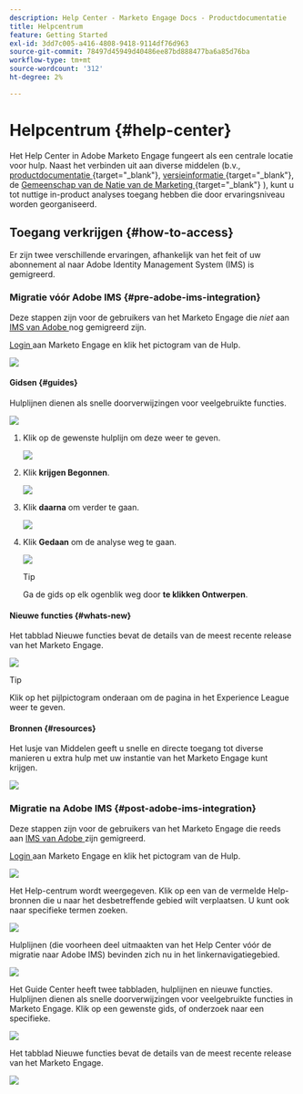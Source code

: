 ```yaml
---
description: Help Center - Marketo Engage Docs - Productdocumentatie
title: Helpcentrum
feature: Getting Started
exl-id: 3dd7c005-a416-4808-9418-9114df76d963
source-git-commit: 78497d45949d40486ee87bd888477ba6a85d76ba
workflow-type: tm+mt
source-wordcount: '312'
ht-degree: 2%

---
```


# Helpcentrum {#help-center}

Het Help Center in Adobe Marketo Engage fungeert als een centrale locatie voor hulp. Naast het verbinden uit aan diverse middelen (b.v., [ productdocumentatie ](/help/marketo/home.md){target="_blank"}, [ versieinformatie ](/help/marketo/release-notes/current.md){target="_blank"}, de [ Gemeenschap van de Natie van de Marketing ](https://nation.marketo.com/){target="_blank"} ), kunt u tot nuttige in-product analyses toegang hebben die door ervaringsniveau worden georganiseerd.

## Toegang verkrijgen {#how-to-access}

Er zijn twee verschillende ervaringen, afhankelijk van het feit of uw abonnement al naar Adobe Identity Management System (IMS) is gemigreerd.

### Migratie vóór Adobe IMS {#pre-adobe-ims-integration}

Deze stappen zijn voor de gebruikers van het Marketo Engage die _niet_ aan [ IMS van Adobe ](/help/marketo/product-docs/administration/marketo-with-adobe-identity/adobe-identity-management-overview.md) nog gemigreerd zijn.

[ Login ](http://login.marketo.com/) aan Marketo Engage en klik het pictogram van de Hulp.

![](assets/help-center-1.png)

#### Gidsen {#guides}

Hulplijnen dienen als snelle doorverwijzingen voor veelgebruikte functies.

![](assets/help-center-2.png)

1. Klik op de gewenste hulplijn om deze weer te geven.

   ![](assets/help-center-3.png)

1. Klik **krijgen Begonnen**.

   ![](assets/help-center-4.png)

1. Klik **daarna** om verder te gaan.

   ![](assets/help-center-5.png)

1. Klik **Gedaan** om de analyse weg te gaan.

   ![](assets/help-center-6.png)

   >[!TIP]
   >
   >Ga de gids op elk ogenblik weg door **te klikken Ontwerpen**.

#### Nieuwe functies {#whats-new}

Het tabblad Nieuwe functies bevat de details van de meest recente release van het Marketo Engage.

![](assets/help-center-7.png)

>[!TIP]
>
>Klik op het pijlpictogram onderaan om de pagina in het Experience League weer te geven.

#### Bronnen {#resources}

Het lusje van Middelen geeft u snelle en directe toegang tot diverse manieren u extra hulp met uw instantie van het Marketo Engage kunt krijgen.

![](assets/help-center-8.png)

### Migratie na Adobe IMS {#post-adobe-ims-integration}

Deze stappen zijn voor de gebruikers van het Marketo Engage die reeds aan [ IMS van Adobe ](/help/marketo/product-docs/administration/marketo-with-adobe-identity/adobe-identity-management-overview.md) zijn gemigreerd.

[ Login ](https://experience.adobe.com/) aan Marketo Engage en klik het pictogram van de Hulp.

![](assets/help-center-9.png)

Het Help-centrum wordt weergegeven. Klik op een van de vermelde Help-bronnen die u naar het desbetreffende gebied wilt verplaatsen. U kunt ook naar specifieke termen zoeken.

![](assets/help-center-10.png)

Hulplijnen (die voorheen deel uitmaakten van het Help Center vóór de migratie naar Adobe IMS) bevinden zich nu in het linkernavigatiegebied.

![](assets/help-center-11.png)

Het Guide Center heeft twee tabbladen, hulplijnen en nieuwe functies. Hulplijnen dienen als snelle doorverwijzingen voor veelgebruikte functies in Marketo Engage. Klik op een gewenste gids, of onderzoek naar een specifieke.

![](assets/help-center-12.png)

Het tabblad Nieuwe functies bevat de details van de meest recente release van het Marketo Engage.

![](assets/help-center-13.png)
